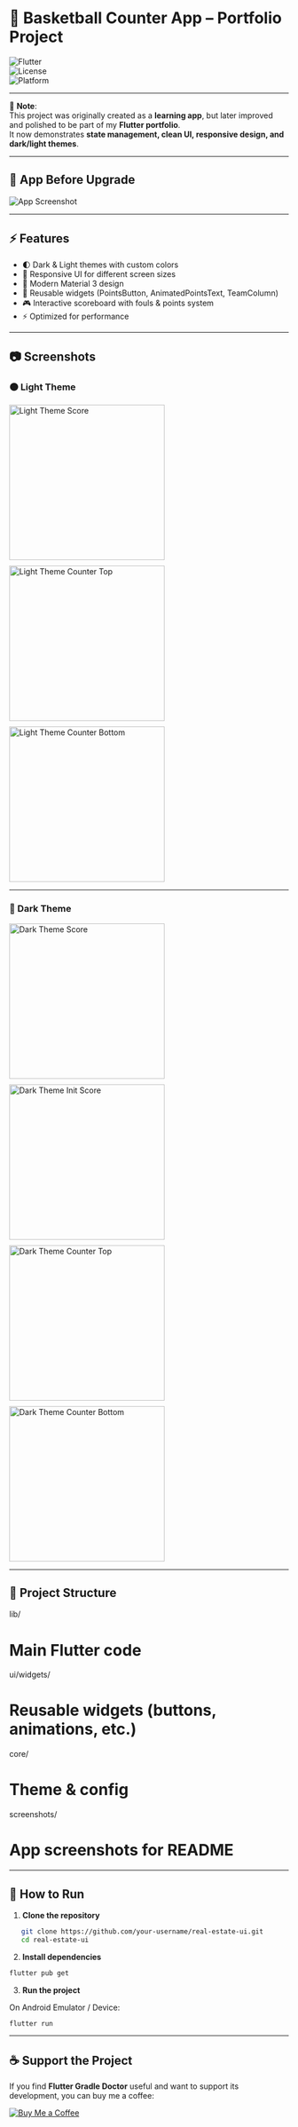 # 🏀 Basketball Counter App – Portfolio Project  

![Flutter](https://img.shields.io/badge/Flutter-3.24-blue?logo=flutter)  
![License](https://img.shields.io/badge/License-MIT-green)  
![Platform](https://img.shields.io/badge/Platform-Android%20-lightgrey)  

---

📌 **Note**:  
This project was originally created as a **learning app**, but later improved and polished to be part of my **Flutter portfolio**.  
It now demonstrates **state management, clean UI, responsive design, and dark/light themes**.  

---

## 📸 App Before Upgrade

![App Screenshot](./screenshots/app_screenshot.png)  

---

## ⚡ Features  

- 🌓 Dark & Light themes with custom colors  
- 📱 Responsive UI for different screen sizes  
- 🎨 Modern Material 3 design  
- 🔁 Reusable widgets (PointsButton, AnimatedPointsText, TeamColumn)  
- 🎮 Interactive scoreboard with fouls & points system  
- ⚡ Optimized for performance  

---

## 📷 Screenshots  

### 🟠 Light Theme  
<div style="display: flex; flex-wrap: wrap; gap: 10px;">
  <img src="screenshots/new app/white_theme_score.png" width="280" alt="Light Theme Score" />
  <img src="screenshots/new app/white_theme_counter_top.png" width="280" alt="Light Theme Counter Top" />
  <img src="screenshots/new app/white_theme_counter_bottum.png" width="280" alt="Light Theme Counter Bottom" />
</div>  

---

### 🔵 Dark Theme  
<div style="display: flex; flex-wrap: wrap; gap: 10px;">
  <img src="screenshots/new app/dark_theme_score.png" width="280" alt="Dark Theme Score" />
  <img src="screenshots/new app/dark_theme_init_score.png" width="280" alt="Dark Theme Init Score" />
  <img src="screenshots/new app/dark_theme_counter_top.png" width="280" alt="Dark Theme Counter Top" />
  <img src="screenshots/new app/dark_theme_counter_buttom.png" width="280" alt="Dark Theme Counter Bottom" />
</div>  

---

## 📂 Project Structure  

lib/ 
 # Main Flutter code
  ui/widgets/ 
   # Reusable widgets (buttons, animations, etc.)
core/ 
   # Theme & config
screenshots/ 
 # App screenshots for README

 ---



## 📖 How to Run  

1. **Clone the repository**  
```bash
   git clone https://github.com/your-username/real-estate-ui.git
   cd real-estate-ui
```

2. **Install dependencies**  

```bash
flutter pub get
```

3. **Run the project**  

On Android Emulator / Device:

```bash
flutter run
```

---

## ☕ Support the Project

If you find **Flutter Gradle Doctor** useful and want to support its development, you can buy me a coffee:

[![Buy Me a Coffee](https://img.shields.io/badge/Buy%20Me%20a%20Coffee-FF813F?style=for-the-badge&logo=buy-me-a-coffee&logoColor=white)](https://www.buymeacoffee.com/Mohamed_Fawzy)



